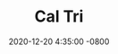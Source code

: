 ---
layout: archive
title:  "Cal Tri"
date:   2020-12-20 4:35:00 -0800
categories: Errata
tags : [errata, "Triathlon and Other Outdoor Adventures"]
---